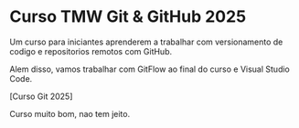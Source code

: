# Curso TMW Git & GitHub 2025

Um curso para iniciantes
aprenderem a trabalhar com
versionamento de codigo e
repositorios remotos com GitHub.

Alem disso, vamos trabalhar com
GitFlow ao final do curso e
Visual Studio Code.

[Curso Git 2025]

Curso muito bom, nao tem jeito.